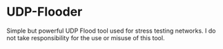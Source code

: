 # UDP-Flooder
Simple but powerful UDP Flood tool used for stress testing networks. I do not take responsibility for the use or misuse of this tool.
